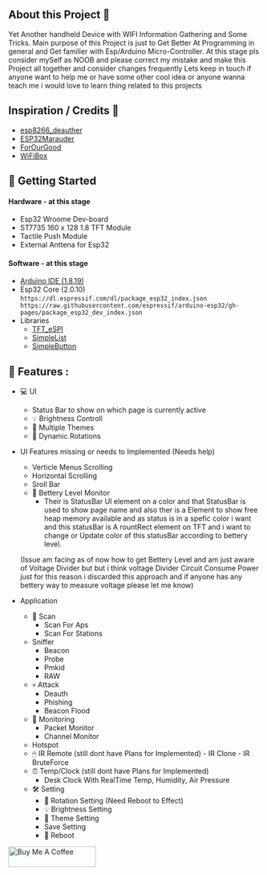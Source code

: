 ## About this Project 🧤
Yet Another handheld Device with WIFI Information Gathering and Some Tricks.
Main purpose of this Project is just to Get Better At Programming in general and Get familier with Esp/Arduino Micro-Controller.
At this stage pls consider mySelf as NOOB and please correct my mistake and make this Project all together and consider changes frequently
Lets keep in touch if anyone want to help me or have some other cool idea or anyone wanna teach me i would love to learn thing related to this projects
## Inspiration / Credits 👏
- [esp8266_deauther](https://github.com/SpacehuhnTech/esp8266_deauther)
- [ESP32Marauder](https://github.com/justcallmekoko/ESP32Marauder)
- [ForOurGood](https://www.youtube.com/@ForOurGood/featured)
- [WiFiBox](https://github.com/cifertech/WiFiBox)
## 💼 Getting Started 
#### Hardware - at this stage
- Esp32 Wroome Dev-board
- ST7735 160 x 128 1.8 TFT Module
- Tactile Push Module
- External Anttena for Esp32
#### Software - at this stage
- [Arduino IDE (1.8.19)](https://downloads.arduino.cc/arduino-1.8.19-windows.exe)
- Esp32 Core (2.0.10)
  `https://dl.espressif.com/dl/package_esp32_index.json
  https://raw.githubusercontent.com/espressif/arduino-esp32/gh-pages/package_esp32_dev_index.json`
- Libraries 
  - [TFT_eSPI](https://github.com/Bodmer/TFT_eSPI)
  - [SimpleList](https://github.com/spacehuhn/SimpleList)
  - [SimpleButton](https://github.com/spacehuhn/SimpleButton)
## 🎯 Features :
- 💻 UI 
    - Status Bar to show on which page is currently active
    - 💡 Brightness Controll 
    - 🎨 Multiple Themes 
    - 📲 Dynamic Rotations 
- UI Features missing or needs to Implemented (Needs help)
    - Verticle Menus Scrolling
    - Horizontal Scrolling
    - Sroll Bar
    - 🔋 Bettery Level Monitor 
      - Their is StatusBar UI element on a color and that StatusBar is used to show page name and also ther is a Element to show free heap memory available
        and as status is in a spefic color i want and this statusBar is A rountRect element on TFT and i want to change or Update color of this statusBar according
        to bettery level.
  
  (Issue am facing as of now how to get Bettery Level and am just aware of Voltage Divider but but i think voltage Divider Circuit Consume Power just for this reason
  i discarded this approach and if anyone has any bettery way to measure voltage please let me know) 
- Application
    - 📡 Scan 
      - Scan For Aps
      - Scan For Stations 
    - Sniffer
      - Beacon
      - Probe
      - Pmkid
      - RAW 
    - 💀 Attack 
      - Deauth
      - Phishing
      - Beacon Flood 
    - 🪬 Monitoring
      - Packet Monitor
      - Channel Monitor 
    - Hotspot 
    -  🖱 IR Remote (still dont have Plans for Implemented)
      - IR Clone
      - IR BruteForce 
    - ⏰ Temp/Clock (still dont have Plans for Implemented)
      - Desk Clock With RealTime Temp, Humidity, Air Pressure 
    - 🛠 Setting 
      - 📲 Rotation Setting (Need Reboot to Effect) 
      - 💡 Brightness Setting 
      - 🎨 Theme Setting 
      - Save Setting
      - 📴 Reboot 


<a href="https://www.buymeacoffee.com/riteshprado" target="_blank"><img src="https://cdn.buymeacoffee.com/buttons/default-orange.png" alt="Buy Me A Coffee" height="41" width="174"></a>

